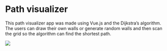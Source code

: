 # Path visualizer
This path visualizer app was made using Vue.js and the Dijkstra’s algorithm. The users can draw their own walls or generate random walls and then scan the grid so the algorithm can find the shortest path.

![](/src/assets/pathfinderGif.gif)

